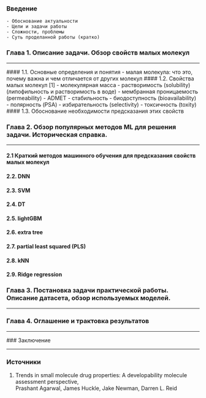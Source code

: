 ### Введение
	- Обоснование актуальности
	- Цели и задачи работы
	- Сложности, проблемы
	- Суть проделанной работы (кратко)
### Глава 1. Описание задачи. Обзор свойств малых молекул

<hr>
#### 1.1. Основные определения и понятия
	- малая молекула: что это, почему важна и чем отличается от других молекул
#### 1.2. Свойства малых молекул [1]
	- молекулярная масса
	- растворимость (solubility) (липофильность и растворимость в воде)
	- мембранная проницаемость (permeability)
	- ADMET
	- стабильность
	- биодоступность (bioavailability)
	- полярность (PSA)
	- избирательность (selectivity)
	- токсичность (toxity)
#### 1.3. Обоснование необходимости предсказания этих свойств

### Глава 2. Обзор популярных методов ML для решения задачи. Историческая справка.

<hr>

#### 2.1 Краткий методов машинного обучения для предсказания свойств малых молекул
#### 2.2. DNN
#### 2.3. SVM
#### 2.4. DT
#### 2.5. lightGBM
#### 2.6. extra tree
#### 2.7. partial least squared (PLS)
#### 2.8. kNN
#### 2.9. Ridge regression
### Глава 3. Постановка задачи практической работы. Описание датасета, обзор используемых моделей.

<hr>

### Глава 4. Оглашение и трактовка результатов

<hr>
### Заключение

<hr>

### Источники
1. Trends in small molecule drug properties: A developability molecule assessment perspective, Prashant Agarwal, James Huckle, Jake Newman, Darren L. Reid